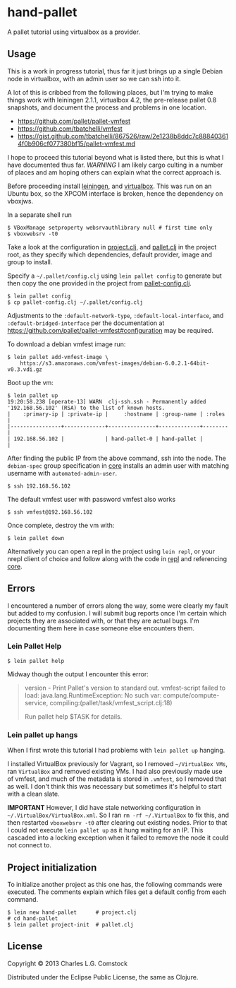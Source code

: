 # hand-pallet

A pallet tutorial using virtualbox as a provider.

## Usage

This is a work in progress tutorial, thus far it just brings up a
single Debian node in virtualbox, with an admin user so we can ssh
into it.

A lot of this is cribbed from the following places, but I'm trying to
make things work with leiningen 2.1.1, virtualbox 4.2, the pre-release
pallet 0.8 snapshots, and document the process and problems in one
location.

 * https://github.com/pallet/pallet-vmfest
 * https://github.com/tbatchelli/vmfest
 * https://gist.github.com/tbatchelli/867526/raw/2e1238b8ddc7c888403614f0b906cf077380bf15/pallet-vmfest.md

I hope to proceed this tutorial beyond what is listed there, but this
is what I have documented thus far. *WARNING* I am likely cargo
culting in a number of places and am hoping others can explain what
the correct approach is.

Before proceeding install
[leiningen](https://github.com/technomancy/leiningen), and
[virtualbox](https://www.virtualbox.org/wiki/Downloads). This was run
on an Ubuntu box, so the XPCOM interface is broken, hence the
dependency on vboxjws.

In a separate shell run

    $ VBoxManage setproperty websrvauthlibrary null # first time only
    $ vboxwebsrv -t0

Take a look at the configuration in [project.clj](project.clj), and
[pallet.clj](pallet.clj) in the project root, as they specify which
dependencies, default provider, image and group to install.

Specify a `~/.pallet/config.clj` using `lein pallet config` to
generate but then copy the one provided in the project from
[pallet-config.clj](pallet-config.clj).

    $ lein pallet config
    $ cp pallet-config.clj ~/.pallet/config.clj

Adjustments to the `:default-network-type`,
`:default-local-interface`, and `:default-bridged-interface` per the
documentation at https://github.com/pallet/pallet-vmfest#configuration
may be required.

To download a debian vmfest image run:

    $ lein pallet add-vmfest-image \
        https://s3.amazonaws.com/vmfest-images/debian-6.0.2.1-64bit-v0.3.vdi.gz

Boot up the vm:

```
$ lein pallet up
19:20:58.238 [operate-13] WARN  clj-ssh.ssh - Permanently added '192.168.56.102' (RSA) to the list of known hosts.
|    :primary-ip | :private-ip |     :hostname | :group-name | :roles |
|----------------+-------------+---------------+-------------+--------|
| 192.168.56.102 |             | hand-pallet-0 | hand-pallet |        |
```

After finding the public IP from the above command, ssh into the node.
The `debian-spec` group specification in
[core](src/hand_pallet/core.clj) installs an admin user with matching
username with `automated-admin-user`.

    $ ssh 192.168.56.102

The default vmfest user with password vmfest also works

    $ ssh vmfest@192.168.56.102

Once complete, destroy the vm with:

    $ lein pallet down

Alternatively you can open a repl in the project using `lein repl`, or
your nrepl client of choice and follow along with the code in
[repl](src/hand_pallet/repl.clj) and referencing
[core](src/hand_pallet/core.clj).

## Errors

I encountered a number of errors along the way, some were clearly my
fault but added to my confusion. I will submit bug reports once I'm
certain which projects they are associated with, or that they are
actual bugs. I'm documenting them here in case someone else encounters
them.

### Lein Pallet Help

    $ lein pallet help

Midway though the output I encounter this error:

> version          - Print Pallet's version to standard out.
> vmfest-script failed to load: java.lang.RuntimeException: No such var: compute/compute-service, compiling:(pallet/task/vmfest_script.clj:18)
>
> Run pallet help $TASK for details.

### Lein pallet up hangs

When I first wrote this tutorial I had problems with `lein pallet up`
hanging.

I installed VirtualBox previously for Vagrant, so I removed
`~/VirtualBox VMs`, ran `VirtualBox` and removed existing VMs. I had
also previously made use of vmfest, and much of the metadata is stored
in `.vmfest`, so I removed that as well. I don't think this was
necessary but sometimes it's helpful to start with a clean slate.

**IMPORTANT** However, I did have stale networking configuration in
`~/.VirtualBox/VirtualBox.xml`. So I ran `rm -rf ~/.VirtualBox` to fix
this, and then restarted `vboxwebsrv -t0` after clearing out existing
nodes. Prior to that I could not execute `lein pallet up` as it hung
waiting for an IP. This cascaded into a locking exception when it
failed to remove the node it could not connect to.

## Project initialization

To initialize another project as this one has, the following commands
were executed. The comments explain which files get a default config
from each command.

    $ lein new hand-pallet      # project.clj
    # cd hand-pallet
    $ lein pallet project-init  # pallet.clj

## License

Copyright © 2013 Charles L.G. Comstock

Distributed under the Eclipse Public License, the same as Clojure.
